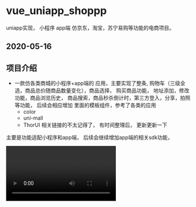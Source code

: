 # vue_uniapp_shoppp
uniapp实现， 小程序 app端 仿京东，淘宝，苏宁易购等功能的电商项目。


2020-05-16
---

## 项目介绍

- 一款仿各类商城的小程序+app端的 应用，主要实现了整条, 购物车（三级全选，商品总价随商品数量变化），商品选择，
购买商品功能， 地址添加，修改功能，商品浏览历史， 商品搜索，商品秒杀倒计时，第三方登入，分享，拍照等功能， 
后续会相应增加
 里面的模板组件，参考了各类的应用
    - color
    - uni-mall 
    - ThorUI 
    相关链接的不太记得了， 有时间整理后， 更新更新一下


主要是功能适配小程序和app端， 后续会继续增加app端的相关sdk功能，


<video src="./video/mp1.MP4" controls="controls"></viedo>
![](./video/img/1.jpg)
![](./video/img/2.jpg)
![](./video/img/3.jpg)
![](./video/img/4.jpg)
![](./video/img/5.jpg)





